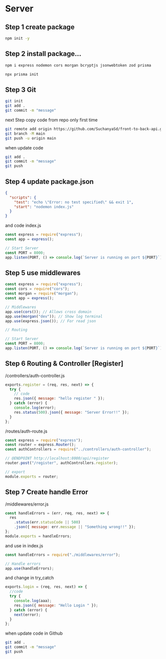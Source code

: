 # Server

## Step 1 create package
```bash
npm init -y
```

## Step 2 install package...
```bash
npm i express nodemon cors morgan bcryptjs jsonwebtoken zod prisma
```

```bash
npx prisma init
```

## Step 3 Git
```bash
git init
git add .
git commit -m "message"
```

next Step
copy code from repo
only first time
```bash
git remote add origin https://github.com/SuchanyaSd/front-to-back-api.git
git branch -M main
git push -u origin main
```

when update code
```bash
git add .
git commit -m "message"
git push
```

## Step 4 update package.json

```json
{
  "scripts": {
    "test": "echo \"Error: no test specified\" && exit 1",
    "start": "nodemon index.js"
  }
}
```

and code
index.js

```js
const express = require("express");
const app = express();

// Start Server
const PORT = 8000;
app.listen(PORT, () => console.log(`Server is running on port ${PORT}`));
```

## Step 5 use middlewares

```js
const express = require("express");
const cors = require("cors");
const morgan = require("morgan");
const app = express();

// Middlewares
app.use(cors()); // Allows cross domain
app.use(morgan("dev")); // Show log terminal
app.use(express.json()); // For read json

// Routing

// Start Server
const PORT = 8000;
app.listen(PORT, () => console.log(`Server is running on port ${PORT}`));
```

## Step 6 Routing & Controller [Register]

/controllers/auth-controller.js

```js
exports.register = (req, res, next) => {
  try {
    // code
    res.json({ message: "hello register " });
  } catch (error) {
    console.log(error);
    res.status(500).json({ message: "Server Error!!" });
  }
};
```

/routes/auth-route.js

```js
const express = require("express");
const router = express.Router();
const authControllers = require("../controllers/auth-controller");

// @ENDPOINT http://localhost:8000/api/register
router.post("/register", authControllers.register);

// export
module.exports = router;
```

## Step 7 Create handle Error

/middlewares/error.js

```js
const handleErrors = (err, req, res, next) => {
  res
    .status(err.statusCode || 500)
    .json({ message: err.message || "Something wrong!!" });
};
module.exports = handleErrors;
```

and use in index.js

```js
const handleErrors = require("./middlewares/error");

// Handle errors
app.use(handleErrors);
```

and change in try_catch

```js
exports.login = (req, res, next) => {
  //code
  try {
    console.log(aaa);
    res.json({ message: "Hello Login " });
  } catch (error) {
    next(error);
  }
};
```

when update code in Github

```bash
git add .
git commit -m "message"
git push
```